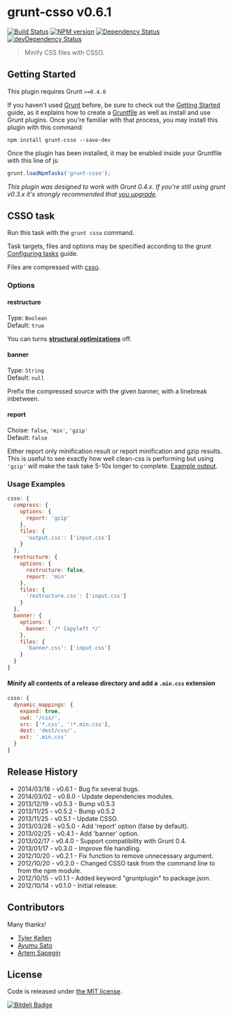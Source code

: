 # grunt-csso  v0.6.1

[![Build Status](https://secure.travis-ci.org/t32k/grunt-csso.png?branch=master)](http://travis-ci.org/t32k/grunt-csso)
[![NPM version](https://badge.fury.io/js/grunt-csso.png)](http://badge.fury.io/js/grunt-csso)
[![Dependency Status](https://david-dm.org/t32k/grunt-csso.png)](https://david-dm.org/t32k/grunt-csso)
[![devDependency Status](https://david-dm.org/t32k/grunt-csso/dev-status.png)](https://david-dm.org/t32k/grunt-csso#info=devDependencies)


> Minify CSS files with CSSO.

## Getting Started
This plugin requires Grunt `>=0.4.0`

If you haven't used [Grunt](http://gruntjs.com/) before, be sure to check out the [Getting Started](http://gruntjs.com/getting-started) guide, as it explains how to create a [Gruntfile](http://gruntjs.com/sample-gruntfile) as well as install and use Grunt plugins. Once you're familiar with that process, you may install this plugin with this command:

```shell
npm install grunt-csso --save-dev
```

Once the plugin has been installed, it may be enabled inside your Gruntfile with this line of js:

```js
grunt.loadNpmTasks('grunt-csso');
```

*This plugin was designed to work with Grunt 0.4.x. If you're still using grunt v0.3.x it's strongly recommended that [you upgrade](http://gruntjs.com/upgrading-from-0.3-to-0.4).*


## CSSO task

Run this task with the `grunt csso` command.

Task targets, files and options may be specified according to the grunt [Configuring tasks](http://gruntjs.com/configuring-tasks) guide.

Files are compressed with [csso](http://css.github.io/csso/).


### Options

#### restructure

Type: `Boolean`  
Default: `true`

You can turns __[structural optimizations](http://bem.info/tools/optimizers/csso/description/)__ off.

#### banner

Type: `String`  
Default: `null`

Prefix the compressed source with the given banner, with a linebreak inbetween.


#### report

Choise: `false`, `'min'`, `'gzip'`  
Default: `false`

Either report only minification result or report minification and gzip results. This is useful to see exactly how well clean-css is performing but using `'gzip'` will make the task take 5-10x longer to complete. [Example output](https://github.com/sindresorhus/maxmin#readme).


### Usage Examples

```js
csso: {
  compress: {
    options: {
      report: 'gzip'
    },
    files: {
      'output.css': ['input.css']
    }
  },
  restructure: {
    options: {
      restructure: false,
      report: 'min'
    },
    files: {
      'restructure.css': ['input.css']
    }
  },
  banner: {
    options: {
      banner: '/* Copyleft */'
    },
    files: {
      'banner.css': ['input.css']
    }
  }
}
```

#### Minify all contents of a release directory and add a `.min.css` extension

```js
csso: {
  dynamic_mappings: {
    expand: true,
    cwd: '/css/',
    src: ['*.css', '!*.min.css'],
    dest: 'dest/css/',
    ext: '.min.css'
  }
}
```

## Release History

+ 2014/03/18 - v0.6.1 - Bug fix several bugs.
+ 2014/03/02 - v0.6.0 - Update dependencies modules.
+ 2013/12/19 - v0.5.3 - Bump v0.5.3
+ 2013/11/25 - v0.5.2 - Bump v0.5.2
+ 2013/11/25 - v0.5.1 - Update CSSO.
+ 2013/03/26 - v0.5.0 - Add 'report' option (false by default).
+ 2013/02/25 - v0.4.1 - Add 'banner' option. 
+ 2013/02/17 - v0.4.0 - Support compatibility with Grunt 0.4.
+ 2013/01/17 - v0.3.0 - Improve file handling.
+ 2012/10/20 - v0.2.1 - Fix function to remove unnecessary argument.
+ 2012/10/20 - v0.2.0 - Changed CSSO task from the command line to from the npm module.
+ 2012/10/15 - v0.1.1 - Added keyword "gruntplugin" to package.json.
+ 2012/10/14 - v0.1.0 - Initial release.

## Contributors

Many thanks!

+ [Tyler Kellen](https://github.com/tkellen)
+ [Ayumu Sato](https://github.com/ahomu)
+ [Artem Sapegin](https://github.com/sapegin)

## License

Code is released under [the MIT license](LICENSE).

[![Bitdeli Badge](https://d2weczhvl823v0.cloudfront.net/t32k/grunt-csso/trend.png)](https://bitdeli.com/free "Bitdeli Badge")